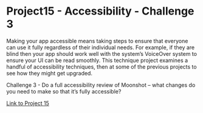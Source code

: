 # Project15 - Accessibility - Challenge 3

Making your app accessible means taking steps to ensure that everyone can use it fully regardless of their individual needs. For example, if they are blind then your app should work well with the system’s VoiceOver system to ensure your UI can be read smoothly.  This technique project examines a handful of accessibility techniques, then at some of the previous projects to see how they might get upgraded.

Challenge 3 - Do a full accessibility review of Moonshot – what changes do you need to make so that it’s fully accessible?

[Link to Project 15](https://www.hackingwithswift.com/books/ios-swiftui/accessibility-wrap-up)
